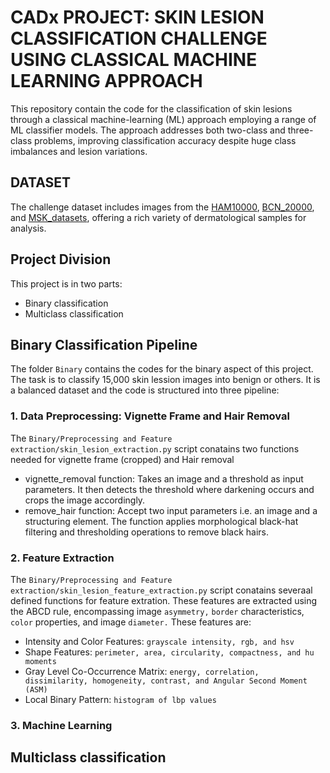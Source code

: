 # CADx PROJECT: SKIN LESION CLASSIFICATION CHALLENGE USING CLASSICAL MACHINE LEARNING APPROACH 
This repository contain the code for the classification of skin lesions through a classical machine-learning (ML) approach employing a range of ML classifier models. The approach addresses both two-class and three-class problems, improving classification accuracy despite huge class imbalances and lesion variations.

## DATASET
The challenge dataset includes images from the [HAM10000](https://dataverse.harvard.edu/dataset.xhtml?persistentId=doi:10.7910/DVN/DBW86T), [BCN_20000](https://paperswithcode.com/dataset/bcn-20000), and [MSK_datasets](https://paperswithcode.com/dataset/msk), offering a rich variety of dermatological samples for analysis.

## Project Division
This project is in two parts:
* Binary classification
* Multiclass classification

## Binary Classification Pipeline
The folder `Binary` contains the codes for the binary aspect of this project. The task is to classify 15,000 skin lession images into benign or others. It is a balanced dataset and the code is structured into three pipeline:

### 1. Data Preprocessing: Vignette Frame and Hair Removal
The `Binary/Preprocessing and Feature extraction/skin_lesion_extraction.py` script conatains two functions needed for vignette frame (cropped) and Hair removal
* vignette_removal function: Takes an image and a threshold as input parameters. It then detects the threshold where darkening occurs and crops the image accordingly.
* remove_hair function: Accept two input parameters i.e. an image and a structuring element. The function applies morphological black-hat filtering and thresholding operations to remove black hairs.

### 2. Feature Extraction
The `Binary/Preprocessing and Feature extraction/skin_lesion_feature_extraction.py` script conatains severaal defined functions for feature extration. These features are extracted using the ABCD rule, encompassing image `asymmetry,` `border` characteristics, `color` properties, and image `diameter.` These features are:
* Intensity and Color Features: `grayscale intensity, rgb, and hsv`
* Shape Features: `perimeter, area, circularity, compactness, and hu moments`
* Gray Level Co-Occurrence Matrix: `energy, correlation, dissimilarity, homogeneity, contrast, and Angular Second Moment (ASM)`
* Local Binary Pattern: `histogram of lbp values`

### 3. Machine Learning


## Multiclass classification
